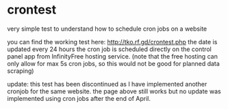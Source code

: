 # crontest
very simple test to understand how to schedule cron jobs on a website

you can find the working test here:
http://tko.rf.gd/crontest.php
the date is updated every 24 hours
the cron job is scheduled directly on the control panel app from InfinityFree hosting service.
(note that the free hosting can only allow for max 5s cron jobs, so this would not be good for planned data scraping)

update: this test has been discontinued as I have implemented another cronjob for the same website.
the page above still works but no update was implemented using cron jobs after the end of April. 

